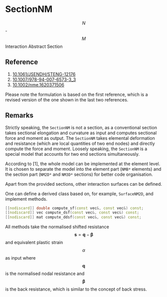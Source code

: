 # SectionNM

$$N$$-$$M$$ Interaction Abstract Section

## Reference

1. [10.1061/JSENDH/STENG-12176](http://dx.doi.org/10.1061/JSENDH/STENG-12176)
2. [10.1007/978-94-007-6573-3_3](http://dx.doi.org/10.1007/978-94-007-6573-3_3)
3. [10.1002/nme.1620371506](https://doi.org/10.1002/nme.1620371506)

Please note the formulation is based on the first reference, which is a revised version of the one shown in the last two references.

## Remarks

Strictly speaking, the `SectionNM` is not a section, as a conventional section takes sectional elongation and curvature
as input and computes sectional force and moment as output.
The `SectionNM` takes elemental deformation and resistance (which are local quantities of two end nodes)
and directly compute the force and moment.
Loosely speaking, the `SectionNM` is a special model that accounts for two end sections simultaneously.

According to [1], the whole model can be implemented at the element level.
It is chosen to separate the model into the element part (`NMB*` elements) and the section part
(`NM2D*` and `NM3D*` sections) for better code organisation.

Apart from the provided sections, other interaction surfaces can be defined.

One can define a derived class based on, for example, `SurfaceNM2D`, and implement methods.

```cpp
[[nodiscard]] double compute_sf(const vec&, const vec&) const;
[[nodiscard]] vec compute_dsf(const vec&, const vec&) const;
[[nodiscard]] mat compute_ddsf(const vec&, const vec&) const;
```

All methods take the normalised shifted resistance $$\mathbf{s}=\mathbf{q}-\mathbf{\beta}$$ and equivalent plastic 
strain $$\alpha$$ as input where $$\mathbf{q}$$ is the normalised nodal resistance and $$\mathbf{\beta}$$ is the back 
resistance, which is similar to the concept of back stress.
